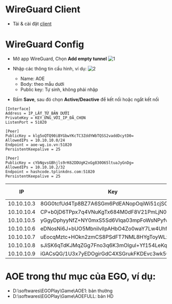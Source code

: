 # WireGuard Client
* Tải & cài đặt [client](https://download.wireguard.com/windows-client/wireguard-installer.exe) 

# WireGuard Config
* Mở app WireGuard, Chọn **Add empty tunnel**
  ![1](https://github.com/user-attachments/assets/d66d580d-a924-4d6a-8a4c-599b9d36d049)

* Nhập các thông tin cấu hình, ví dụ:
  ![2](https://github.com/user-attachments/assets/a60fe9cc-1fbd-4d34-b3ba-6b5bff7e2041)

  * Name: AOE
  * Body: theo mẫu dưới
  * Public key: Tự sinh, không phải nhập

* Bấm **Save**, sau đó chọn **Active/Deactive** để kết nối hoặc ngắt kết nối

```Properties
[Interface]
Address = IP_LẤY_TỪ_BẢN DƯỚI
PrivateKey = KEY_ỨNG_VỚI_IP_ĐÃ_CHỌN
ListenPort = 51820

[Peer]
PublicKey = klg5oQTQ90iBYGbwYKcTC3ZddYWbTQSS2vaddDcytD0=
AllowedIPs = 10.10.10.0/24
Endpoint = aoe-wg.io.vn:51820
PersistentKeepalive = 25

[Peer]
PublicKey = cYbNgvsGBhjls9rK62DDUgK2xGg830O65ltuaJyGnDg=
AllowedIPs = 10.10.10.2/32
Endpoint = hashcode.tplinkdns.com:51820
PersistentKeepalive = 25
```

| IP         | Key                                          | Đã dùng    |
| ---------- | -------------------------------------------- | ---------- |
| 10.10.10.3 | 8GG0tcfUd4Tp8BZ7A6SGm6PdEANopOqiWi51cjSOcUA= |            |
| 10.10.10.4 | CP+b0jD6TPpx7q4VNuKgTx684M0dF8V21PmLjN0Ja2k= |            |
| 10.10.10.5 | yGgyDphyyNfZ+NY0mxS5Sd6Vlqa03mpFoWsNPyfv0XI= |            |
| 10.10.10.6 | eDNosNi6J+bUO5MbnilvlIpAHbO4Zo0waY7Lw4Uhf1Q= |            |
| 10.10.10.7 | uEocqMztc+HOkn2zmCS8PSdFT7NML8HYgToyWLzbSUk= |            |
| 10.10.10.8 | sJiSK6qTdKJMqZGg7Fno3q6K3mOlgul+Yf154LeKq1o= |            |
| 10.10.10.9 | iGACsQG/1U3x7yEDOgirGdC4XSGrukFKDEvc3wk50k8= | Khá        |

# AOE trong thư mục của EGO, ví dụ:
* D:\softwares\EGOPlay\Game\AOE1: bản thường
* D:\softwares\EGOPlay\Game\AOEFULL: bản HD
